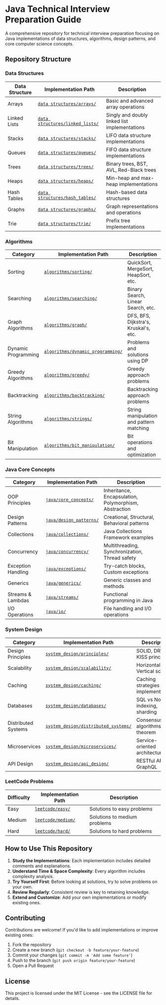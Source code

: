# Java Technical Interview Preparation Guide

A comprehensive repository for technical interview preparation focusing on Java implementations of data structures, algorithms, design patterns, and core computer science concepts.

## Repository Structure

### Data Structures
| Data Structure | Implementation Path | Description |
|----------------|---------------------|-------------|
| Arrays | [`data structures/arrays/`](./data%20structures/arrays/) | Basic and advanced array operations |
| Linked Lists | [`data structures/linked_lists/`](./data%20structures/linked_lists/) | Singly and doubly linked list implementations |
| Stacks | [`data structures/stacks/`](./data%20structures/stacks/) | LIFO data structure implementations |
| Queues | [`data structures/queues/`](./data%20structures/queues/) | FIFO data structure implementations |
| Trees | [`data structures/trees/`](./data%20structures/trees/) | Binary trees, BST, AVL, Red-Black trees |
| Heaps | [`data structures/heaps/`](./data%20structures/heaps/) | Min-heap and max-heap implementations |
| Hash Tables | [`data structures/hash_tables/`](./data%20structures/hash_tables/) | Hash-based data structures |
| Graphs | [`data structures/graphs/`](./data%20structures/graphs/) | Graph representations and operations |
| Trie | [`data structures/trie/`](./data%20structures/trie/) | Prefix tree implementations |

### Algorithms
| Category | Implementation Path | Description |
|----------|---------------------|-------------|
| Sorting | [`algorithms/sorting/`](./algorithms/sorting/) | QuickSort, MergeSort, HeapSort, etc. |
| Searching | [`algorithms/searching/`](./algorithms/searching/) | Binary Search, Linear Search, etc. |
| Graph Algorithms | [`algorithms/graph/`](./algorithms/graph/) | DFS, BFS, Dijkstra's, Kruskal's, etc. |
| Dynamic Programming | [`algorithms/dynamic_programming/`](./algorithms/dynamic_programming/) | Problems and solutions using DP |
| Greedy Algorithms | [`algorithms/greedy/`](./algorithms/greedy/) | Greedy approach problems |
| Backtracking | [`algorithms/backtracking/`](./algorithms/backtracking/) | Backtracking approach problems |
| String Algorithms | [`algorithms/strings/`](./algorithms/strings/) | String manipulation and pattern matching |
| Bit Manipulation | [`algorithms/bit_manipulation/`](./algorithms/bit_manipulation/) | Bit operations and optimization |

### Java Core Concepts
| Category | Implementation Path | Description |
|----------|---------------------|-------------|
| OOP Principles | [`java/core_concepts/`](./java/core_concepts/) | Inheritance, Encapsulation, Polymorphism, Abstraction |
| Design Patterns | [`java/design_patterns/`](./java/design_patterns/) | Creational, Structural, Behavioral patterns |
| Collections | [`java/collections/`](./java/collections/) | Java Collections Framework examples |
| Concurrency | [`java/concurrency/`](./java/concurrency/) | Multithreading, Synchronization, Thread safety |
| Exception Handling | [`java/exceptions/`](./java/exceptions/) | Try-catch blocks, Custom exceptions |
| Generics | [`java/generics/`](./java/generics/) | Generic classes and methods |
| Streams & Lambdas | [`java/streams/`](./java/streams/) | Functional programming in Java |
| I/O Operations | [`java/io/`](./java/io/) | File handling and I/O operations |

### System Design
| Category | Implementation Path | Description |
|----------|---------------------|-------------|
| Design Principles | [`system_design/principles/`](./system_design/principles/) | SOLID, DRY, KISS principles |
| Scalability | [`system_design/scalability/`](./system_design/scalability/) | Horizontal vs Vertical scaling |
| Caching | [`system_design/caching/`](./system_design/caching/) | Caching strategies and implementations |
| Databases | [`system_design/databases/`](./system_design/databases/) | SQL vs NoSQL, indexing, sharding |
| Distributed Systems | [`system_design/distributed_systems/`](./system_design/distributed_systems/) | Consensus algorithms, CAP theorem |
| Microservices | [`system_design/microservices/`](./system_design/microservices/) | Service-oriented architecture |
| API Design | [`system_design/api_design/`](./system_design/api_design/) | RESTful API, GraphQL |

### LeetCode Problems
| Difficulty | Implementation Path | Description |
|------------|---------------------|-------------|
| Easy | [`leetcode/easy/`](./leetcode/easy/) | Solutions to easy problems |
| Medium | [`leetcode/medium/`](./leetcode/medium/) | Solutions to medium problems |
| Hard | [`leetcode/hard/`](./leetcode/hard/) | Solutions to hard problems |

## How to Use This Repository

1. **Study the Implementations**: Each implementation includes detailed comments and explanations.
2. **Understand Time & Space Complexity**: Every algorithm includes complexity analysis.
3. **Try Yourself First**: Before looking at solutions, try to solve problems on your own.
4. **Review Regularly**: Consistent review is key to retaining knowledge.
5. **Extend and Customize**: Add your own implementations or modify existing ones.

## Contributing

Contributions are welcome! If you'd like to add implementations or improve existing ones:

1. Fork the repository
2. Create a new branch (`git checkout -b feature/your-feature`)
3. Commit your changes (`git commit -m 'Add some feature'`)
4. Push to the branch (`git push origin feature/your-feature`)
5. Open a Pull Request

## License

This project is licensed under the MIT License - see the LICENSE file for details.
